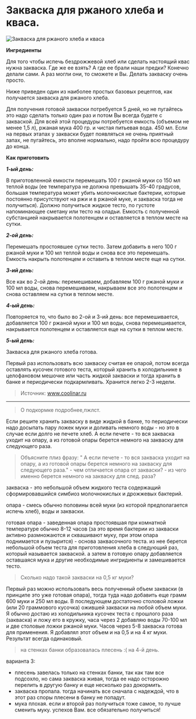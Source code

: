 # Закваска для ржаного хлеба и кваса.
![Закваска для ржаного хлеба и кваса](/images/Kulinar/Bread/zakvaska_01.jpg 'Закваска для ржаного хлеба и кваса')

**Ингредиенты**

Для того чтобы испечь бездрожжевой хлеб или сделать настоящий квас нужна закваска. Где же ее взять? А где ее брали наши предки? Конечно делали сами. А раз могли они, то сможете и Вы. Делать закваску очень просто.

Ниже приведен один из наиболее простых базовых рецептов, как получается закваска для ржаного хлеба.

Для получения готовой закваски потребуется 5 дней, но не пугайтесь это надо сделать только один раз и потом Вы всегда будете с закваской. Для всей этой процедуры потребуется емкость (объемом не менее 1,5 л), ржаная мука 400 гр. и чистая питьевая вода. 450 мл. Если на первых этапах у закваски будет появляться не очень приятный запах, не пугайтесь, это вполне нормально, надо пройти всю процедуру до конца.

**Как приготовить**

_**1-ый день:**_

В приготовленной емкости перемешать 100 г ржаной муки со 150 мл теплой воды (ее температура не должна превышать 35-40 градусов, большая температура может убить молочнокислые бактерии, которые постоянно присутствуют на ржи и в ржаной муке, и закваска тогда не получиться). Должно получиться жидкое тесто, по густоте напоминающее сметану или тесто на оладьи. Емкость с полученной субстанцией накрывается полотенцем и оставляется в теплом месте на сутки.

_**2-ой день:**_

Перемешать простоявшее сутки тесто. Затем добавить в него 100 г ржаной муки и 100 мл теплой воды и снова все это перемешать. Емкость накрыть полотенцем и оставить в теплом месте еще на сутки.

_**3-ий день:**_

Все как во 2-ой день: перемешиваем, добавляем 100 г ржаной муки и 100 мл воды, снова перемешиваем, накрываем все это полотенцем и снова оставляем на сутки в теплом месте.

_**4-ый день:**_

Повторяется то, что было во 2-ой и 3-ий день: все перемешивается, добавляется 100 г ржаной муки и 100 мл воды, снова перемешивается, накрывается полотенцем и оставляется еще на сутки в теплом месте.

_**5-ый день:**_

Закваска для ржаного хлеба готова.

Первый раз использовать всю закваску считая ее опарой, потом всегда оставлять кусочек готового теста, который хранить в холодильнике в целофановом мешочке или часть жидкой закваски и тогда хранить в банке и периодически подкармливать. Хранится легко 2-3 недели.

> Источник: www.coolinar.ru

---
> О подкормке подробнее,пжлст.

Если решите хранить закваску в виде жидкой в банке, то периодически надо досыпать пару ложек муки и доливать немного воды - но это в случае если долго не печете хлеб. А если печете - то вся закваска уходит на опару, а из готовой опары берется немного на закваску для следующего раза.

> Объясните плиз фразу: " А если печете - то вся закваска уходит на опару, а из готовой опары берется немного на закваску для следующего раза." - чем отличается опара от закваски?  - из чего именно берется немного на закваску для след. раза?

закваска - это небольшой объем жидкого теста содержащий сформировавшийся симбиоз молочнокислых и дрожжевых бактерий.

опара - смесь обычно половины всей муки (из которой предполагается испечь хлеб), воды и закваски.

готовая опара - заведенная опара простоявшая при комнатной температуре обычно 8-12 часов (за это время бактерии из закваски активно размножаются и сквашивают муку, при этом опара поднимается и пузырится) - основа заквасочного теста. из нее берется небольшой объем теста для приготовления хлеба в следующий раз, который называется закваской. а затем в готовую опару добавляется оставшаяся мука и другие необходимые ингридиенты и замешивается тесто.

> Сколько надо такой закваски на 0,5 кг муки?

Первый раз можно использовать весь полученный объем закваски (в принципе это уже готовая опара), тогда туда надо добавить еще грамм 600 муки и 250 мл воды. В последующем достаточно столовой ложки (или 20 граммового кусочка) ожившей закваски на любой объем муки. Я обычно достаю из холодильника кусочек теста с прошлого раза (закваска) и ложу его в кружку, часа через 2 добавляю воды 70-100 мл и две столовые ложки ржаной муки. Часов через 5-8 закваска готова для применения. Я добавлял этот объем и на 0,5 и на 4 кг муки. Результат всегда одинаковый.

> на стенках банки образовалась плесень :( на 4-й день.

варианта 3:

- плесень завелась только на стенках банки, так как там все подсохло, но сама закваска живая, тогда ее надо осторожно перелить в другую банку и еще несколько раз докормить.
- закваска пропала. тогда начинать все сначала с надеждой, что в этот раз споры плесени в банку не попадут.
- мука плохая. если и второй раз получиться тоже самое, то лучше сменить муку. успехов Вам. все обязательно получиться!
